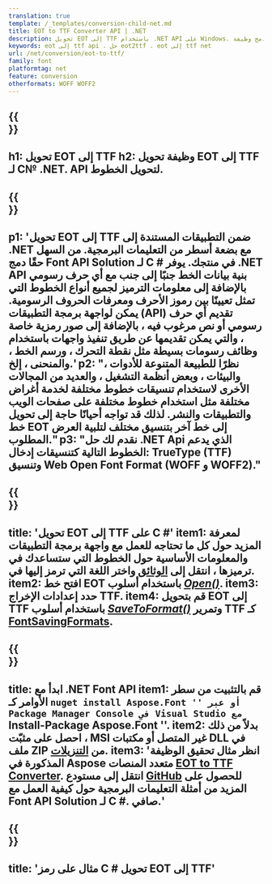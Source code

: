 ```yaml
---
translation: true
template: /_templates/conversion-child-net.md
title: EOT to TTF Converter API | .NET
description: تحويل EOT إلى TTF باستخدام .NET API على Windows. قم بدمج وظيفة EOT الأصلية هذه مع وظيفة تحويل الخط TTF في الحل الخاص بك.
keywords: eot إلى ttf api ، حل eot2ttf ، eot إلى ttf net
url: /net/conversion/eot-to-ttf/
family: font
platformtag: net
feature: conversion
otherformats: WOFF WOFF2
---
```


{{<section banner>}}
---
h1: تحويل EOT إلى TTF
h2: وظيفة تحويل EOT إلى TTF لـ C№ .NET. API لتحويل الخطوط.
---

{{<section overview>}}
---
p1: 'تحويل EOT إلى TTF ضمن التطبيقات المستندة إلى .NET مع بضعة أسطر من التعليمات البرمجية. من السهل حقًا دمج Font API Solution لـ С # في منتجك. يوفر .NET API بنية بيانات الخط جنبًا إلى جنب مع أي حرف رسومي بالإضافة إلى معلومات الترميز لجميع أنواع الخطوط التي تمثل تعيينًا بين رموز الأحرف ومعرفات الحروف الرسومية. يمكن لواجهة برمجة التطبيقات (API) تقديم أي حرف رسومي أو نص مرغوب فيه ، بالإضافة إلى صور رمزية خاصة ، والتي يمكن تقديمها عن طريق تنفيذ واجهات باستخدام وظائف رسومات بسيطة مثل نقطة التحرك ، ورسم الخط ، والمنحنى ، إلخ.'
p2: "نظرًا للطبيعة المتنوعة للأدوات ، والبيئات ، وبعض أنظمة التشغيل ، والعديد من المجالات الأخرى لاستخدام تنسيقات خطوط مختلفة لخدمة أغراض مختلفة مثل استخدام خطوط مختلفة على صفحات الويب والتطبيقات والنشر. لذلك قد تواجه أحيانًا حاجة إلى تحويل خط EOT إلى خط آخر بتنسيق مختلف لتلبية العرض المطلوب."
p3: "نقدم لك حل .NET Api الذي يدعم الخطوط التالية كتنسيقات إدخال: TrueType (TTF) وتنسيق Web Open Font Format (WOFF و WOFF2)."
---

{{<section feature1>}}
---
title: 'تحويل EOT إلى TTF على C #'
item1: لمعرفة المزيد حول كل ما تحتاجه للعمل مع واجهة برمجة التطبيقات والمعلومات الأساسية حول الخطوط التي ستساعدك في ترميزها ، انتقل إلى [الوثائق](https://docs.aspose.com/font/) واختر اللغة التي ترمز إليها في.
item2: افتح خط EOT باستخدام أسلوب  [*Open()*](https://reference.aspose.com/font/net/aspose.font/font/open/).
item3: حدد إعدادات الإخراج TTF.
item4: قم بتحويل EOT إلى TTF باستخدام أسلوب [*SaveToFormat()*](https://reference.aspose.com/font/net/aspose.font/font/savetoformat/) وتمرير TTF كـ [FontSavingFormats](https://reference.aspose.com/font/net/aspose.font/fontsavingformats/).
---

{{<section feature2>}}
---
title: ابدأ مع .NET Font API
item1: قم بالتثبيت من سطر الأوامر كـ `` nuget install Aspose.Font '' أو عبر Package Manager Console في Visual Studio مع `` Install-Package Aspose.Font ''.
item2: بدلاً من ذلك ، احصل على مثبّت MSI غير المتصل أو مكتبات DLL في ملف ZIP من [التنزيلات](https://downloads.aspose.com/font/net).
item3: 'انظر مثال تحقيق الوظيفة المذكورة في Aspose متعدد المنصات [EOT to TTF Converter](https://products.aspose.app/font/conversion/eot-to-ttf). انتقل إلى مستودع [GitHub](https://github.com/aspose-font/Aspose.Font-Documentation/tree/master/net-examples) للحصول على المزيد من أمثلة التعليمات البرمجية حول كيفية العمل مع Font API Solution لـ C #. صافي.'
---

{{<section codeexample>}}
---
title: 'مثال على رمز C # تحويل EOT إلى TTF'
---